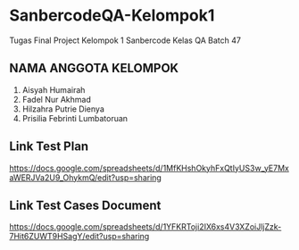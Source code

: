 # SanbercodeQA-Kelompok1
Tugas Final Project Kelompok 1 Sanbercode Kelas QA Batch 47

NAMA ANGGOTA KELOMPOK
---------------------
1. Aisyah Humairah
2. Fadel Nur Akhmad
3. Hilzahra Putrie Dienya
4. Prisilia Febrinti Lumbatoruan

Link Test Plan 
--------------
https://docs.google.com/spreadsheets/d/1MfKHshOkyhFxQtIyUS3w_yE7MxaWERJVa2U9_OhykmQ/edit?usp=sharing


Link Test Cases Document
------------------------
https://docs.google.com/spreadsheets/d/1YFKRToji2IX6xs4V3XZoiJljZzk-7Hit6ZUWT9HSagY/edit?usp=sharing

